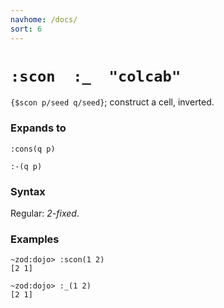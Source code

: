 ```yaml
---
navhome: /docs/
sort: 6
---
```


# `:scon  :_  "colcab"`

`{$scon p/seed q/seed}`; construct a cell, inverted.

### Expands to

```
:cons(q p)
```

```
:-(q p)
```

### Syntax

Regular: *2-fixed*.

### Examples

```
~zod:dojo> :scon(1 2)
[2 1]
```

```
~zod:dojo> :_(1 2)
[2 1]
```
